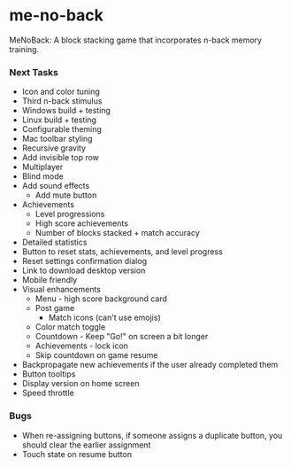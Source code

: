 # me-no-back
MeNoBack: A block stacking game that incorporates n-back memory training.


### Next Tasks
- Icon and color tuning
- Third n-back stimulus
- Windows build + testing
- Linux build + testing
- Configurable theming
- Mac toolbar styling
- Recursive gravity
- Add invisible top row
- Multiplayer
- Blind mode
- Add sound effects
  - Add mute button
- Achievements
  - Level progressions
  - High score achievements
  - Number of blocks stacked + match accuracy
- Detailed statistics
- Button to reset stats, achievements, and level progress
- Reset settings confirmation dialog
- Link to download desktop version
- Mobile friendly
- Visual enhancements
  - Menu - high score background card
  - Post game
    - Match icons (can't use emojis)
  - Color match toggle
  - Countdown - Keep "Go!" on screen a bit longer
  - Achievements - lock icon
  - Skip countdown on game resume
- Backpropagate new achievements if the user already completed them
- Button tooltips
- Display version on home screen
- Speed throttle

### Bugs
- When re-assigning buttons, if someone assigns a duplicate button, you should clear the earlier assignment
- Touch state on resume button
